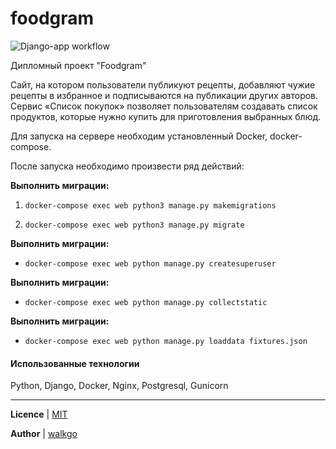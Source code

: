 # foodgram

![Django-app workflow](https://github.com/walkgo/foodgram-project/actions/workflows/foodgram_workflow.yaml/badge.svg)

Дипломный проект "Foodgram"

Сайт, на котором пользователи публикуют рецепты, добавляют чужие рецепты в избранное и подписываются на публикации других авторов. Сервис «Список покупок» позволяет пользователям создавать список продуктов, которые нужно купить для приготовления выбранных блюд.

Для запуска на сервере необходим установленный Docker, docker-compose.

После запуска необходимо произвести ряд действий:

**Выполнить миграции:**

1. `docker-compose exec web python3 manage.py makemigrations`

2. `docker-compose exec web python3 manage.py migrate`

**Выполнить миграции:**

 - `docker-compose exec web python manage.py createsuperuser`

**Выполнить миграции:**

 - `docker-compose exec web python manage.py collectstatic`

**Выполнить миграции:**

 - `docker-compose exec web python manage.py loaddata fixtures.json`
 
 
#### Использованные технологии

Python, Django, Docker, Nginx, Postgresql, Gunicorn

***

**Licence** | [MIT](https://github.com/walkgo/yamdb_final/blob/master/LICENSE)

**Author** | [walkgo](https://github.com/walkgo/)